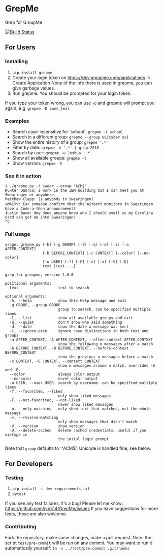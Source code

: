 # GrepMe
Grep for GroupMe

[![Build Status](https://travis-ci.org/jyn514/GrepMe.svg?branch=master)](https://travis-ci.org/jyn514/GrepMe)

## For Users
### Installing
1. `pip install grepme`
2. Create your login token on https://dev.groupme.com/applications -> Create Application
  None of the info there is used in grepme, you can give garbage values.
3. Run grepme. You should be prompted for your login token.

If you type your token wrong, you can use `-D` and grepme will prompt you again,
e.g. `grepme -D some_text`

### Examples
- Search case-insensitive for 'school': `grepme -i school`
- Search in a different group: `grepme --group USCCyber api`
- Show the entire history of a group: `grepme '.*'`
- Filter by date: `grepme -d '.*' | grep 2018`
- Search by user: `grepme -u Joshua '.*'`
- Show all available groups: `grepme -l`
- Show version: `grepme -V`

### See it in action
```
$ ./grepme.py -i swear --group 'ACM$'
Huиter Damroи: I work in the IBM building but I can meet you at Swearingen or anywhere.
Matthew Clapp: Is anybody in Swearingen?
ℬℜΔƉѰ: Can someone confirm that the Airport monitors in Swearingen have a Code-a-thon announcement?
Justin Baum: Hey does anyone know who I should email so my Carolina Card can get me into Swearingen?
^C
```

### Full usage
```
usage: grepme.py [-h] [-g GROUP] [-l] [-q] [-d] [-i] [-a AFTER_CONTEXT]
                 [-b BEFORE_CONTEXT] [-c CONTEXT] [--color] [--no-color]
                 [-u USER] [-f] [-F] [-o] [-v] [-V] [-D]
                 text [text ...]

grep for groupme, version 1.0.0

positional arguments:
  text                  text to search

optional arguments:
  -h, --help            show this help message and exit
  -g GROUP, --group GROUP
                        group to search. can be specified multiple times
  -l, --list            show all available groups and exit
  -q, --quiet           don't show who said something
  -d, --date            show the date a message was sent
  -i, --ignore-case     ignore case distinctions in both text and groups
  -a AFTER_CONTEXT, -A AFTER_CONTEXT, --after-context AFTER_CONTEXT
                        show the following n messages after a match
  -b BEFORE_CONTEXT, -B BEFORE_CONTEXT, --before-context BEFORE_CONTEXT
                        show the previous n messages before a match
  -c CONTEXT, -C CONTEXT, --context CONTEXT
                        show n messages around a match. overrides -A and -B.
  --color               always color output
  --no-color            never color output
  -u USER, --user USER  search by username. can be specified multiple times
  -f, --favorited, --liked
                        only show liked messages
  -F, --not-favorited, --not-liked
                        never show liked messages
  -o, --only-matching   only show text that matched, not the whole message
  -v, --reverse-matching
                        only show messages that didn't match
  -V, --version         show version
  -D, --delete-cached   delete cached credentials. useful if you mistype in
                        the inital login prompt
```

Note that `group` defaults to '^ACM$'.
Unicode is handled fine, see below.

## For Developers
### Testing
1. `pip install -r dev-requirements.txt`
2. `pytest`

If you see any test failures, it's a bug! Please let me know: https://github.com/jyn514/GrepMe/issues
If you have suggestions for more tests, those are also welcome.

### Contributing
Fork the repository, make some changes, make a pull request.
Note: the script `test/pre-commit` will be run on any commit.
You may want to run it automatically yourself: `ln -s ../test/pre-commit .git/hooks`
